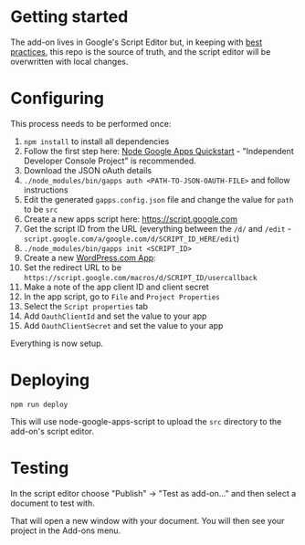 # Getting started

The add-on lives in Google's Script Editor but, in keeping with [best practices](https://developers.googleblog.com/2015/12/advanced-development-process-with-apps.html),
this repo is the source of truth, and the script editor will be overwritten with
local changes.

# Configuring

This process needs to be performed once:

1. `npm install` to install all dependencies
1. Follow the first step here:
[Node Google Apps Quickstart](https://github.com/danthareja/node-google-apps-script/blob/master/README.md#quickstart) - "Independent Developer Console Project" is recommended.
1. Download the JSON oAuth details
1. `./node_modules/bin/gapps auth <PATH-TO-JSON-OAUTH-FILE>` and follow instructions
1. Edit the generated `gapps.config.json` file and change the value for `path` to be `src`
1. Create a new apps script here: https://script.google.com
1. Get the script ID from the URL (everything between the `/d/` and `/edit` - `script.google.com/a/google.com/d/SCRIPT_ID_HERE/edit`)
1. `./node_modules/bin/gapps init <SCRIPT_ID>`
1. Create a new [WordPress.com App](https://developer.wordpress.com/apps/new/):
  1. Set the redirect URL to be `https://script.google.com/macros/d/SCRIPT_ID/usercallback`
  1. Make a note of the app client ID and client secret
1. In the app script, go to `File` and `Project Properties`
  1. Select the `Script properties` tab
  1. Add `OauthClientId` and set the value to your app
  1. Add `OauthClientSecret` and set the value to your app

Everything is now setup.

# Deploying

`npm run deploy`

This will use node-google-apps-script to upload the `src` directory to the
add-on's script editor.

# Testing

In the script editor choose "Publish" → "Test as add-on…" and then select a
document to test with.

That will open a new window with your document. You will then see your project
in the Add-ons menu.
